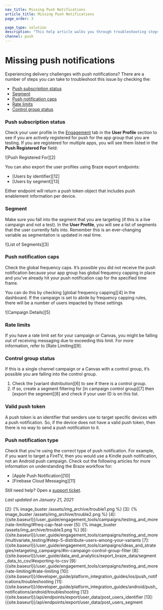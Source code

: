 ```yaml
---
nav_title: Missing Push Notifications
article_title: Missing Push Notifications
page_order: 3

page_type: solution
description: "This help article walks you through troubleshooting steps you can take if users are not receiving your push notifications."
channel: push
---
```

# Missing push notifications

Experiencing delivery challenges with push notifications? There are a number of steps you can take to troubleshoot this issue by checking the:

* [Push subscription status](#push-subscription-status)
* [Segment](#segment)
* [Push notification caps](#push-notification-caps)
* [Rate limits](#rate-limits)
* [Control group status](#control-group-status)

### Push subscription status

Check your user profile in the [Engagement][1] tab in the **User Profile** section to see if you are actively registered for push for the app group that you are testing. If you are registered for multiple apps, you will see them listed in the **Push Registered For** field:

![Push Registered For][2]

You can also export the user profiles using Braze export endpoints:
- [Users by identifier][12]
- [Users by segment][13]

Either endpoint will return a push token object that includes push enablement information per device.

### Segment

Make sure you fall into the segment that you are targeting (if this is a live campaign and not a test). In the **User Profile**, you will see a list of segments that the user currently falls into. Remember this is an ever-changing variable as segmentation is updated in real time.

![List of Segments][3]

### Push notification caps

Check the global frequency caps. It’s possible you did not receive the push notification because your app group has global frequency capping in place and you’ve already hit your push notification cap for the specified time frame.

You can do this by checking [global frequency capping][4] in the dashboard. If the campaign is set to abide by frequency capping rules, there will be a number of users impacted by these settings

![Campaign Details][5]

### Rate limits

If you have a rate limit set for your campaign or Canvas, you might be falling out of receiving messaging due to exceeding this limit. For more information, refer to [Rate Limiting][9].

### Control group status

If this is a single channel campaign or a Canvas with a control group, it’s possible you are falling into the control group.

  1. Check the [variant distribution][6] to see if there is a control group.
  2. If so, create a segment filtering for [in campaign control group][7] then [export the segment][8] and check if your user ID is on this list.

### Valid push token
A push token is an identifier that senders use to target specific devices with a push notification. So, if the device does not have a valid push token, then there is no way to send a push notification to it. 

### Push notification type

Check that you're using the correct type of push notification. For example, if you want to target a FireTV, then you would use a Kindle push notification, not an Android push campaign. Check out the following articles for more information on understanding the Braze workflow for:
- [Apple Push Notification][10]
- [Firebase Cloud Messaging][11]

Still need help? Open a [support ticket]({{site.baseurl}}/braze_support/).

_Last updated on January 21, 2021_

[1]: {{site.baseurl}}/user_guide/engagement_tools/segments/using_user_search/#engagement-tab
[2]: {% image_buster /assets/img_archive/trouble1.png %}
[3]: {% image_buster /assets/img_archive/trouble2.png %}
[4]: {{site.baseurl}}/user_guide/engagement_tools/campaigns/testing_and_more/rate-limiting/#freq-cap-feat-over
[5]: {% image_buster /assets/img_archive/trouble3.png %}
[6]: {{site.baseurl}}/user_guide/engagement_tools/campaigns/testing_and_more/multivariate_testing/#step-5-distribute-users-among-your-variants
[7]: {{site.baseurl}}/user_guide/engagement_tools/campaigns/ideas_and_strategies/retargeting_campaigns/#in-campaign-control-group-filter
[8]: {{site.baseurl}}/user_guide/data_and_analytics/export_braze_data/segment_data_to_csv/#exporting-to-csv
[9]: {{site.baseurl}}/user_guide/engagement_tools/campaigns/testing_and_more/rate-limiting/#rate-limiting
[10]: {{site.baseurl}}/developer_guide/platform_integration_guides/ios/push_notifications/troubleshooting
[11]: {{site.baseurl}}/developer_guide/platform_integration_guides/android/push_notifications/android/troubleshooting
[12]: {{site.baseurl}}/api/endpoints/export/user_data/post_users_identifier
[13]: {{site.baseurl}}/api/endpoints/export/user_data/post_users_segment